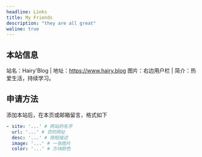 ```yaml
---
headline: Links
title: My Friends
description: "they are all great"
waline: true
---
```


## 本站信息

<div class="flex gap-5">
  <span>站名：Hairy'Blog</span>
  <span>|</span>
  <span>
  地址：<a href="https://www.hairy.blog">https://www.hairy.blog</a>
  </span>
  <span>图片：右边用户栏</span>
  <span>|</span>
  <span>简介：热爱生活，持续学习。</span>
</div>

## 申请方法

添加本站后，在本页或邮箱留言，格式如下

```yaml
- site: '...' # 网站的名字
  url: '...' # 您的网址
  desc: '...' # 简短描述
  image: '...' # 一张图片
  color: '...' # 方块颜色
```


<br />
<br />

<hairy-links 
  :links="[
    {
      name: '優萌初華',
      url: 'https://shoka.lostyu.me',
      image: 'https://cdn.jsdelivr.net/gh/amehime/shoka@latest/images/avatar.jpg',
      color: '#e9546b',
      desc: '琉璃的医学 & 编程笔记',
    },
    {
      name: '云游君',
      url: 'https://www.yunyoujun.cn/',
      image: 'https://www.yunyoujun.cn/images/avatar.jpg',
      color: '#0078e7',
      desc: 'All at sea.',
    },
    {
      name: 'Mysteve',
      url: 'https://www.mysteve.top',
      image: 'https://pic.imgdb.cn/item/62fca5f016f2c2beb193428c.jpg',
      color: '#71d0f7',
      desc: '不抱怨不埋怨。',
    },
    {
      name: 'Luch',
      url: 'https://www.quanzhan.co/',
      image: 'https://www.quanzhan.co/',
      color: '#1291ee',
      desc: '记录笔记，分享工具。'
    }
  ]"
/>